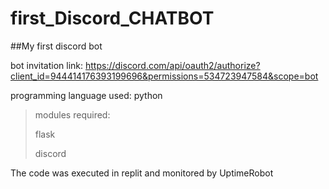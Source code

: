 # first_Discord_CHATBOT
##My first discord bot


bot invitation link: https://discord.com/api/oauth2/authorize?client_id=944414176393199696&permissions=534723947584&scope=bot


programming language used: python

> modules required:
> 
> flask
> 
> discord

The code was executed in replit and monitored by UptimeRobot
